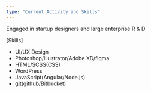 ```yaml
---
type: "Current Activity and Skills"
---
```

Engaged in startup designers and large enterprise R & D

[Skills]
* UI/UX Design
* Photoshop/Illustrator/Adobe XD/figma
* HTML/SCSS(CSS)
* WordPress
* JavaScript(Angular/Node.js)
* git(github/Bitbucket)
